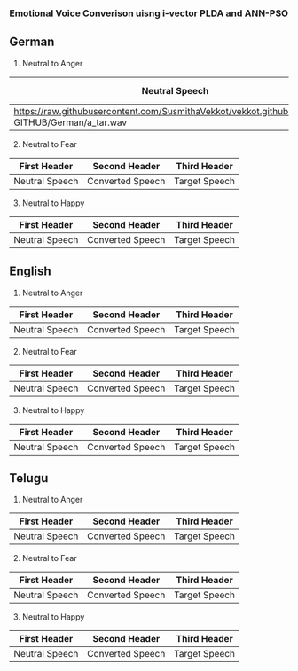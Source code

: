 ### Emotional Voice Converison uisng i-vector PLDA and ANN-PSO

## German

1. Neutral to Anger

Neutral Speech | Converted Speech|Target Speech|
------------ | ------------- | ------------|
 |https://raw.githubusercontent.com/SusmithaVekkot/vekkot.github.io/main/for GITHUB/German/a_tar.wav  | 



2. Neutral to Fear

First Header | Second Header| Third Header|
------------ | ------------- | ------------|
Neutral Speech | Converted Speech | Target Speech

3. Neutral to Happy

First Header | Second Header| Third Header|
------------ | ------------- | ------------|
Neutral Speech | Converted Speech | Target Speech

## English

1. Neutral to Anger

First Header | Second Header| Third Header|
------------ | ------------- | ------------|
Neutral Speech | Converted Speech | Target Speech


2. Neutral to Fear

First Header | Second Header| Third Header|
------------ | ------------- | ------------|
Neutral Speech | Converted Speech | Target Speech

3. Neutral to Happy

First Header | Second Header| Third Header|
------------ | ------------- | ------------|
Neutral Speech | Converted Speech | Target Speech


## Telugu


1. Neutral to Anger


First Header | Second Header| Third Header|
------------ | ------------- | ------------|
Neutral Speech | Converted Speech | Target Speech


2. Neutral to Fear

First Header | Second Header| Third Header|
------------ | ------------- | ------------|
Neutral Speech | Converted Speech | Target Speech

3. Neutral to Happy

First Header | Second Header| Third Header|
------------ | ------------- | ------------|
Neutral Speech | Converted Speech | Target Speech

